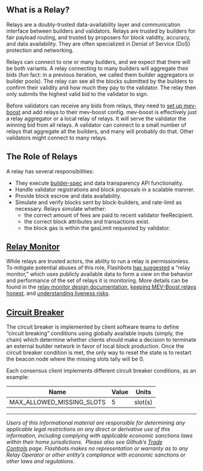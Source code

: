 ## What is a Relay?

Relays are a doubly-trusted data-availability layer and communication interface between builders and validators. Relays are trusted by builders for fair payload routing, and trusted by proposers for block validity, accuracy, and data availability. They are often specialized in Denial of Service (DoS) protection and networking.

Relays can connect to one or many builders, and we expect that there will be both variants. A relay connecting to many builders will aggregate their bids (fun fact: in a previous iteration, we called them builder aggregators or builder pools). The relay can see all the blocks submitted by the builders to confirm their validity and how much they pay to the validator. The relay then only submits the highest valid bid to the validator to sign.

Before validators can receive any bids from relays, they need to [set up mev-boost](https://boost.flashbots.net/) and add relays to their mev-boost config. mev-boost is effectively just a relay aggregator or a local relay of relays. It will serve the validator the winning bid from all relays. A validator can connect to a small number of relays that aggregate all the builders, and many will probably do that. Other validators might connect to many relays.

## The Role of Relays

A relay has several responsibilities:

- They execute [builder-spec](https://ethereum.github.io/builder-specs/#/Builder) and data transparency API functionality.
- Handle validator registrations and block proposals in a scalable manner.
- Provide block escrow and data availability.
- Simulate and verify blocks sent by block-builders, and rate-limit as necessary. Relays simulate whether:
    - the correct amount of fees are paid to recent validator feeRecipient.
    - the correct block attributes and transactions exist.
    - the block gas is within the gasLimit requested by validator.


## [Relay Monitor](https://hackmd.io/@ralexstokes/SynPJN_pq)

While relays are trusted actors, the ability to run a relay is permissionless. To mitigate potential abuses of this role, Flashbots [has suggested](https://github.com/flashbots/mev-boost/issues/142) a “relay monitor,” which uses publicly available data to form a view on the behavior and performance of the set of relays it is monitoring. More details can be found in the [relay monitor design documentation](https://hackmd.io/@ralexstokes/SynPJN_pq), [keeping MEV-Boost relays honest](https://notes.ethereum.org/@yoav/BJeOQ8rI5), and [understanding liveness risks](https://writings.flashbots.net/writings/understanding-mev-boost-liveness-risks).

## [Circuit Breaker](https://hackmd.io/@ralexstokes/BJn9N6Thc)

The circuit breaker is implemented by client software teams to define “circuit breaking” conditions using globally available inputs (simply, the chain) which determine whether clients should make a decision to terminate an external builder network in favor of local block production. Once the circuit breaker condition is met, the only way to reset the state is to restart the beacon node where the missing slots tally will be 0.

Each consensus client implements different circuit breaker conditions, as an example:

| Name | Value | Units |
| --- | --- | --- |
| MAX_ALLOWED_MISSING_SLOTS | 5 | slot(s) |

---

*Users of this informational material are responsible for determining any applicable legal restrictions on any direct or derivative use of this information, including complying with applicable economic sanctions laws within their home jurisdictions.  Please also see Github’s [Trade Controls](https://docs.github.com/en/site-policy/other-site-policies/github-and-trade-controls) page. Flashbots makes no representation or warranty as to any Relay Operator or other entity’s compliance with economic sanctions or other laws and regulations.*